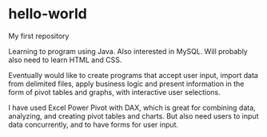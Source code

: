 # hello-world
My first repository

Learning to program using Java. 
Also interested in MySQL.
Will probably also need to learn HTML and CSS.

Eventually would like to create programs that accept user input, import data from delimited files, apply business logic and present information in the form of pivot tables and graphs, with interactive user selections.

I have used Excel Power Pivot with DAX, which is great for combining data, analyzing, and creating pivot tables and charts. But also need users to input data concurrently, and to have forms for user input. 
